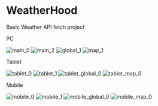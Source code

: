 # WeatherHood
Basic Weather API fetch project
  
PC  
  
![main_0](https://user-images.githubusercontent.com/57261292/115969999-c08d2200-a57a-11eb-96b5-66ba14d91e97.PNG)
![main_2](https://user-images.githubusercontent.com/57261292/115970001-c1be4f00-a57a-11eb-8219-dba8727dde77.PNG)
![global_1](https://user-images.githubusercontent.com/57261292/115970478-83765f00-a57d-11eb-9d36-41d17d74f85c.PNG)
![map_1](https://user-images.githubusercontent.com/57261292/115970015-d1d62e80-a57a-11eb-8375-9327ffcd56b2.PNG)

  
Tablet  
  
![tablet_0](https://user-images.githubusercontent.com/57261292/115970016-d6024c00-a57a-11eb-8e7d-09cda8fd4d14.PNG)
![tablet_1](https://user-images.githubusercontent.com/57261292/115970018-d7337900-a57a-11eb-8d75-b148f73261e7.PNG)
![tablet_global_0](https://user-images.githubusercontent.com/57261292/115970019-d995d300-a57a-11eb-862f-861f4d72afab.PNG)
![tablet_map_0](https://user-images.githubusercontent.com/57261292/115970020-dac70000-a57a-11eb-870c-d0c4cc2a0645.PNG)

  
Mobile  
  
![mobile_0](https://user-images.githubusercontent.com/57261292/115970033-f205ed80-a57a-11eb-8504-802ccf6c9558.PNG)
![mobile_1](https://user-images.githubusercontent.com/57261292/115970523-d3edbc80-a57d-11eb-859f-83b2e0b8b274.PNG)
![mobile_global_0](https://user-images.githubusercontent.com/57261292/115970038-f8946500-a57a-11eb-9fa6-1d6bb58ffc84.PNG)
![mobile_map_0](https://user-images.githubusercontent.com/57261292/115970043-fc27ec00-a57a-11eb-9183-90519d7b3425.PNG)

